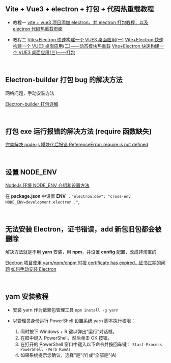## Vite + Vue3 + electron + 打包 + 代码热重载教程

- 教程一
  [vite + vue3 项目添加 electron，并 electron 打包教程，以及 electron 代码热重载页面](https://blog.csdn.net/L_15737525552/article/details/131884028)

- 教程二
  [Vite+Electron 快速构建一个 VUE3 桌面应用(一)](https://zhuanlan.zhihu.com/p/421460116)
  [Vite+Electron 快速构建一个 VUE3 桌面应用(二)——动态模块热重载](https://zhuanlan.zhihu.com/p/422648687)
  [Vite+Electron 快速构建一个 VUE3 桌面应用(三)——打包](https://zhuanlan.zhihu.com/p/423211730)

<br>

## Electron-builder 打包 bug 的解决方法

网络问题，手动安装方法

[Electron-builder 打包详解](https://segmentfault.com/a/1190000016695922#item-1-5)

<br>

## 打包 exe 运行报错的解决方法 (require 函数缺失)

[完美解决 node.js 模块化后报错 ReferenceError: require is not defined](https://blog.csdn.net/qq_38977714/article/details/117252524)

<br>

## 设置 NODE_ENV

[NodeJs 环境 NODE_ENV 介绍和设置方法](https://blog.csdn.net/weixin_57097753/article/details/137519043)

在 **package.json** 中设置 **ENV** ：`"electron:dev": "cross-env NODE_ENV=development electron ."`,

<br>

## 无法安装 Electron，证书错误，add 新包旧包都会被删除

解决方法就是不用 **yarn** 安装，用 **npm**，并设置 **config** 配置，改成非淘宝的

[Electron 项目使用 yarn/npm/cnpm 时报 certificate has expired...证书过期的问题](https://blog.csdn.net/u011536578/article/details/135923099)
[如何手动安装 Electron](https://www.codenong.com/cs106628691/)

<br>

## yarn 安装教程

- 安装 yarn 作为依赖包管理工具
  `npm install -g yarn`
- 以管理员身份运行 PowerShell 设置系统 yarn 脚本执行权限：

  1. 同时按下 Windows + R 键以弹出“运行”对话框。
  2. 在框中键入 PowerShell，然后单击 OK 按钮。
  3. 在打开的 PowerShell 窗口中键入以下命令并按回车键：
     `Start-Process PowerShell -Verb RunAs`
  4. 如果系统提示您确认，选择“是”(Y)或“全部是”(A)
